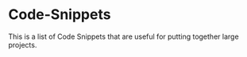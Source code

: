 # Code-Snippets
This is a list of Code Snippets that are useful for putting together large projects.
